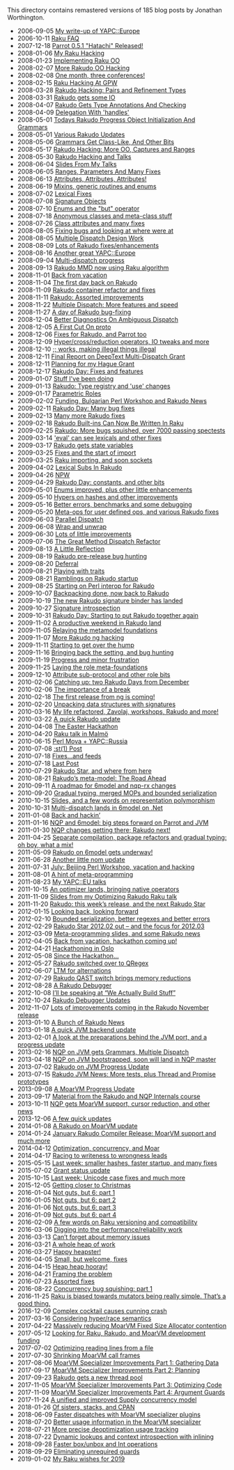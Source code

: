 This directory contains remastered versions of 185 blog posts by Jonathan Worthington.

- 2006-09-05 [My write-up of YAPC::Europe](My-write-up-of-YAPC-Europe.md)
- 2006-10-11 [Raku FAQ](Raku-FAQ.md)
- 2007-12-18 [Parrot 0.5.1 &quot;Hatachi&quot; Released!](Parrot-051-Hatachi-Released.md)
- 2008-01-06 [My Raku Hacking](My-Raku-Hacking.md)
- 2008-01-23 [Implementing Raku OO](Implementing-Raku-OO.md)
- 2008-02-07 [More Rakudo OO Hacking](More-Rakudo-OO-Hacking.md)
- 2008-02-08 [One month, three conferences!](One-month-three-conferences.md)
- 2008-02-15 [Raku Hacking At GPW](Raku-Hacking-At-GPW.md)
- 2008-03-28 [Rakudo Hacking: Pairs and Refinement Types](Rakudo-Hacking-Pairs-and-Refinement-Types.md)
- 2008-03-31 [Rakudo gets some IO](Rakudo-gets-some-IO.md)
- 2008-04-07 [Rakudo Gets Type Annotations And Checking](Rakudo-Gets-Type-Annotations-And-Checking.md)
- 2008-04-09 [Delegation With 'handles'](Delegation-With-handles.md)
- 2008-05-01 [Todays Rakudo Progress Object Initialization And Grammars](Todays-Rakudo-Progress-Object-Initialization-And-Grammars.md)
- 2008-05-01 [Various Rakudo Updates](Various-Rakudo-Updates.md)
- 2008-05-06 [Grammars Get Class-Like, And Other Bits](Grammars-Get-Class-Like-And-Other-Bits.md)
- 2008-05-17 [Rakudo Hacking: More OO, Captures and Ranges](Rakudo-Hacking-More-OO-Captures-and-Ranges.md)
- 2008-05-30 [Rakudo Hacking and Talks](Rakudo-Hacking-and-Talks.md)
- 2008-06-04 [Slides From My Talks](Slides-From-My-Talks.md)
- 2008-06-05 [Ranges, Parameters And Many Fixes](Ranges-Parameters-And-Many-Fixes.md)
- 2008-06-13 [Attributes, Attributes, Attributes!](Attributes-Attributes-Attributes.md)
- 2008-06-19 [Mixins, generic routines and enums](Mixins-generic-routines-and-enums.md)
- 2008-07-02 [Lexical Fixes](Lexical-Fixes.md)
- 2008-07-08 [Signature Objects](Signature-Objects.md)
- 2008-07-10 [Enums and the &quot;but&quot; operator](Enums-and-the-but-operator.md)
- 2008-07-18 [Anonymous classes and meta-class stuff](Anonymous-classes-and-meta-class-stuff.md)
- 2008-07-26 [Class attributes and many fixes](Class-attributes-and-many-fixes.md)
- 2008-08-05 [Fixing bugs and looking at where were at](Fixing-bugs-and-looking-at-where-were-at.md)
- 2008-08-05 [Multiple Dispatch Design Work](Multiple-Dispatch-Design-Work.md)
- 2008-08-09 [Lots of Rakudo fixes/enhancements](Lots-of-Rakudo-fixes-enhancements.md)
- 2008-08-16 [Another great YAPC::Europe](Another-great-YAPC-Europe.md)
- 2008-09-04 [Multi-dispatch progress](Multi-dispatch-progress.md)
- 2008-09-13 [Rakudo MMD now using Raku algorithm](Rakudo-MMD-now-using-Raku-algorithm.md)
- 2008-11-01 [Back from vacation](Back-from-vacation.md)
- 2008-11-04 [The first day back on Rakudo](The-first-day-back-on-Rakudo.md)
- 2008-11-09 [Rakudo container refactor and fixes](Rakudo-container-refactor-and-fixes.md)
- 2008-11-11 [Rakudo: Assorted improvements](Rakudo-Assorted-improvements.md)
- 2008-11-22 [Multiple Dispatch: More features and speed](Multiple-Dispatch-More-features-and-speed.md)
- 2008-11-27 [A day of Rakudo bug-fixing](A-day-of-Rakudo-bug-fixing.md)
- 2008-12-04 [Better Diagnostics On Ambiguous Dispatch](Better-Diagnostics-On-Ambiguous-Dispatch.md)
- 2008-12-05 [A First Cut On proto](A-First-Cut-On-proto.md)
- 2008-12-06 [Fixes for Rakudo, and Parrot too](Fixes-for-Rakudo-and-Parrot-too.md)
- 2008-12-09 [Hyper/cross/reduction operators, IO tweaks and more](Hyper-cross-reduction-operators-IO-tweaks-and-more.md)
- 2008-12-10 [;; works, making illegal things illegal](works-making-illegal-things-illegal.md)
- 2008-12-11 [Final Report on DeepText Multi-Dispatch Grant](Final-Report-on-DeepText-Multi-Dispatch-Grant.md)
- 2008-12-11 [Planning for my Hague Grant](Planning-for-my-Hague-Grant.md)
- 2008-12-17 [Rakudo Day: Fixes and features](Rakudo-Day-Fixes-and-features.md)
- 2009-01-07 [Stuff I've been doing](Stuff-Ive-been-doing.md)
- 2009-01-13 [Rakudo: Type registry and 'use' changes](Rakudo-Type-registry-and-use-changes.md)
- 2009-01-17 [Parametric Roles](Parametric-Roles.md)
- 2009-02-02 [Funding, Bulgarian Perl Workshop and Rakudo News](Funding-Bulgarian-Perl-Workshop-and-Rakudo-News.md)
- 2009-02-11 [Rakudo Day: Many bug fixes](Rakudo-Day-Many-bug-fixes.md)
- 2009-02-13 [Many more Rakudo fixes](Many-more-Rakudo-fixes.md)
- 2009-02-18 [Rakudo Built-ins Can Now Be Written In Raku](Rakudo-Built-ins-Can-Now-Be-Written-In-Raku.md)
- 2009-02-25 [Rakudo: More bugs squished, over 7000 passing spectests](Rakudo-More-bugs-squished-over-7000-passing-spectests.md)
- 2009-03-14 ['eval' can see lexicals and other fixes](eval-can-see-lexicals-and-other-fixes.md)
- 2009-03-17 [Rakudo gets state variables](Rakudo-gets-state-variables.md)
- 2009-03-25 [Fixes and the start of import](Fixes-and-the-start-of-import.md)
- 2009-03-25 [Raku importing, and soon sockets](Raku-importing-and-soon-sockets.md)
- 2009-04-02 [Lexical Subs In Rakudo](Lexical-Subs-In-Rakudo.md)
- 2009-04-26 [NPW](NPW.md)
- 2009-04-29 [Rakudo Day: constants, and other bits](Rakudo-Day-constants-and-other-bits.md)
- 2009-05-01 [Enums improved, plus other little enhancements](Enums-improved-plus-other-little-enhancements.md)
- 2009-05-10 [Hypers on hashes and other improvements](Hypers-on-hashes-and-other-improvements.md)
- 2009-05-16 [Better errors, benchmarks and some debugging](Better-errors-benchmarks-and-some-debugging.md)
- 2009-05-20 [Meta-ops for user defined ops, and various Rakudo fixes](Meta-ops-for-user-defined-ops-and-various-Rakudo-fixes.md)
- 2009-06-03 [Parallel Dispatch](Parallel-Dispatch.md)
- 2009-06-08 [Wrap and unwrap](Wrap-and-unwrap.md)
- 2009-06-30 [Lots of little improvements](Lots-of-little-improvements.md)
- 2009-07-06 [The Great Method Dispatch Refactor](The-Great-Method-Dispatch-Refactor.md)
- 2009-08-13 [A Little Reflection](A-Little-Reflection.md)
- 2009-08-19 [Rakudo pre-release bug hunting](Rakudo-pre-release-bug-hunting.md)
- 2009-08-20 [Deferral](Deferral.md)
- 2009-08-21 [Playing with traits](Playing-with-traits.md)
- 2009-08-21 [Ramblings on Rakudo startup](Ramblings-on-Rakudo-startup.md)
- 2009-08-25 [Starting on Perl interop for Rakudo](Starting-on-Perl-interop-for-Rakudo.md)
- 2009-10-07 [Backpacking done, now back to Rakudo](Backpacking-done-now-back-to-Rakudo.md)
- 2009-10-19 [The new Rakudo signature binder has landed](The-new-Rakudo-signature-binder-has-landed.md)
- 2009-10-27 [Signature introspection](Signature-introspection.md)
- 2009-10-31 [Rakudo Day: Starting to put Rakudo together again](Rakudo-Day-Starting-to-put-Rakudo-together-again.md)
- 2009-11-02 [A productive weekend in Rakudo land](A-productive-weekend-in-Rakudo-land.md)
- 2009-11-05 [Relaying the metamodel foundations](Relaying-the-metamodel-foundations.md)
- 2009-11-07 [More Rakudo ng hacking](More-Rakudo-ng-hacking.md)
- 2009-11-11 [Starting to get over the hump](Starting-to-get-over-the-hump.md)
- 2009-11-16 [Bringing back the setting, and bug hunting](Bringing-back-the-setting-and-bug-hunting.md)
- 2009-11-19 [Progress and minor frustration](Progress-and-minor-frustration.md)
- 2009-11-25 [Laying the role meta-foundations](Laying-the-role-meta-foundations.md)
- 2009-12-10 [Attribute sub-protocol and other role bits](Attribute-sub-protocol-and-other-role-bits.md)
- 2010-02-06 [Catching up: two Rakudo Days from December](Catching-up-two-Rakudo-Days-from-December.md)
- 2010-02-06 [The importance of a break](The-importance-of-a-break.md)
- 2010-02-18 [The first release from ng is coming!](The-first-release-from-ng-is-coming.md)
- 2010-02-20 [Unpacking data structures with signatures](Unpacking-data-structures-with-signatures.md)
- 2010-03-16 [My life refactored, Zavolaj, workshops, Rakudo and more!](My-life-refactored-Zavolaj-workshops-Rakudo-and-more.md)
- 2010-03-22 [A quick Rakudo update](A-quick-Rakudo-update.md)
- 2010-04-08 [The Easter Hackathon](The-Easter-Hackathon.md)
- 2010-04-20 [Raku talk in Malmö](Raku-talk-in-Malmö.md)
- 2010-06-15 [Perl Mova + YAPC::Russia](Perl-Mova-YAPC-Russia.md)
- 2010-07-08 [:st(1) Post](st1-Post.md)
- 2010-07-18 [Fixes…and feeds](Fixes-and-feeds.md)
- 2010-07-18 [Last Post](Last-Post.md)
- 2010-07-29 [Rakudo Star, and where from here](Rakudo-Star-and-where-from-here.md)
- 2010-08-21 [Rakudo’s meta-model: The Road Ahead](Rakudos-meta-model-The-Road-Ahead.md)
- 2010-09-11 [A roadmap for 6model and nqp-rx changes](A-roadmap-for-6model-and-nqp-rx-changes.md)
- 2010-09-20 [Gradual typing, merged MOPs and bounded serialization](Gradual-typing-merged-MOPs-and-bounded-serialization.md)
- 2010-10-15 [Slides, and a few words on representation polymorphism](Slides-and-a-few-words-on-representation-polymorphism.md)
- 2010-10-31 [Multi-dispatch lands in 6model on .Net](Multi-dispatch-lands-in-6model-on-Net.md)
- 2011-01-08 [Back and hackin’](Back-and-hackin.md)
- 2011-01-16 [NQP and 6model: big steps forward on Parrot and JVM](NQP-and-6model-big-steps-forward-on-Parrot-and-JVM.md)
- 2011-01-30 [NQP changes getting there; Rakudo next!](NQP-changes-getting-there-Rakudo-next.md)
- 2011-04-25 [Separate compilation, package refactors and gradual typing: oh boy, what a mix!](Separate-compilation-package-refactors-and-gradual-typing-oh-boy-what-a-mix.md)
- 2011-05-09 [Rakudo on 6model gets underway!](Rakudo-on-6model-gets-underway.md)
- 2011-06-28 [Another little nom update](Another-little-nom-update.md)
- 2011-07-31 [July: Beijing Perl Workshop, vacation and hacking](July-Beijing-Perl-Workshop-vacation-and-hacking.md)
- 2011-08-01 [A hint of meta-programming](A-hint-of-meta-programming.md)
- 2011-08-23 [My YAPC::EU talks](My-YAPC-EU-talks.md)
- 2011-10-15 [An optimizer lands, bringing native operators](An-optimizer-lands-bringing-native-operators.md)
- 2011-11-09 [Slides from my Optimizing Rakudo Raku talk](Slides-from-my-Optimizing-Rakudo-Raku-talk.md)
- 2011-11-20 [Rakudo: this week’s release, and the next Rakudo Star](Rakudo-this-weeks-release-and-the-next-Rakudo-Star.md)
- 2012-01-15 [Looking back, looking forward](Looking-back-looking-forward.md)
- 2012-02-10 [Bounded serialization, better regexes and better errors](Bounded-serialization-better-regexes-and-better-errors.md)
- 2012-02-29 [Rakudo Star 2012.02 out – and the focus for 2012.03](Rakudo-Star-201202-out-and-the-focus-for-201203.md)
- 2012-03-09 [Meta-programming slides, and some Rakudo news](Meta-programming-slides-and-some-Rakudo-news.md)
- 2012-04-05 [Back from vacation, hackathon coming up!](Back-from-vacation-hackathon-coming-up.md)
- 2012-04-21 [Hackathoning in Oslo](Hackathoning-in-Oslo.md)
- 2012-05-08 [Since the Hackathon…](Since-the-Hackathon.md)
- 2012-05-27 [Rakudo switched over to QRegex](Rakudo-switched-over-to-QRegex.md)
- 2012-06-07 [LTM for alternations](LTM-for-alternations.md)
- 2012-07-29 [Rakudo QAST switch brings memory reductions](Rakudo-QAST-switch-brings-memory-reductions.md)
- 2012-08-28 [A Rakudo Debugger](A-Rakudo-Debugger.md)
- 2012-10-08 [I’ll be speaking at “We Actually Build Stuff”](Ill-be-speaking-at-We-Actually-Build-Stuff.md)
- 2012-10-24 [Rakudo Debugger Updates](Rakudo-Debugger-Updates.md)
- 2012-11-07 [Lots of improvements coming in the Rakudo November release](Lots-of-improvements-coming-in-the-Rakudo-November-release.md)
- 2013-01-10 [A Bunch of Rakudo News](A-Bunch-of-Rakudo-News.md)
- 2013-01-18 [A quick JVM backend update](A-quick-JVM-backend-update.md)
- 2013-02-01 [A look at the preparations behind the JVM port, and a progress update](A-look-at-the-preparations-behind-the-JVM-port-and-a-progress-update.md)
- 2013-02-16 [NQP on JVM gets Grammars, Multiple Dispatch](NQP-on-JVM-gets-Grammars-Multiple-Dispatch.md)
- 2013-04-18 [NQP on JVM bootstrapped, soon will land in NQP master](NQP-on-JVM-bootstrapped-soon-will-land-in-NQP-master.md)
- 2013-07-02 [Rakudo on JVM Progress Update](Rakudo-on-JVM-Progress-Update.md)
- 2013-07-15 [Rakudo JVM News: More tests, plus Thread and Promise prototypes](Rakudo-JVM-News-More-tests-plus-Thread-and-Promise-prototypes.md)
- 2013-09-08 [A MoarVM Progress Update](A-MoarVM-Progress-Update.md)
- 2013-09-17 [Material from the Rakudo and NQP Internals course](Material-from-the-Rakudo-and-NQP-Internals-course.md)
- 2013-10-11 [NQP gets MoarVM support, cursor reduction, and other news](NQP-gets-MoarVM-support-cursor-reduction-and-other-news.md)
- 2013-12-06 [A few quick updates](A-few-quick-updates.md)
- 2014-01-08 [A Rakudo on MoarVM update](A-Rakudo-on-MoarVM-update.md)
- 2014-01-24 [January Rakudo Compiler Release: MoarVM support and much more](January-Rakudo-Compiler-Release-MoarVM-support-and-much-more.md)
- 2014-04-12 [Optimization, concurrency, and Moar](Optimization-concurrency-and-Moar.md)
- 2014-04-17 [Racing to writeness to wrongness leads](Racing-to-writeness-to-wrongness-leads.md)
- 2015-05-15 [Last week: smaller hashes, faster startup, and many fixes](Last-week-smaller-hashes-faster-startup-and-many-fixes.md)
- 2015-07-02 [Grant status update](Grant-status-update.md)
- 2015-10-15 [Last week: Unicode case fixes and much more](Last-week-Unicode-case-fixes-and-much-more.md)
- 2015-12-05 [Getting closer to Christmas](Getting-closer-to-Christmas.md)
- 2016-01-04 [Not guts, but 6: part 1](Not-guts-but-6-part-1.md)
- 2016-01-05 [Not guts, but 6: part 2](Not-guts-but-6-part-2.md)
- 2016-01-06 [Not guts, but 6: part 3](Not-guts-but-6-part-3.md)
- 2016-01-09 [Not guts, but 6: part 4](Not-guts-but-6-part-4.md)
- 2016-02-09 [A few words on Raku versioning and compatibility](A-few-words-on-Raku-versioning-and-compatibility.md)
- 2016-03-06 [Digging into the performance/reliability work](Digging-into-the-performance-reliability-work.md)
- 2016-03-13 [Can’t forget about memory issues](Cant-forget-about-memory-issues.md)
- 2016-03-21 [A whole heap of work](A-whole-heap-of-work.md)
- 2016-03-27 [Happy heapster!](Happy-heapster.md)
- 2016-04-05 [Small, but welcome, fixes](Small-but-welcome-fixes.md)
- 2016-04-15 [Heap heap hooray!](Heap-heap-hooray.md)
- 2016-04-21 [Framing the problem](Framing-the-problem.md)
- 2016-07-23 [Assorted fixes](Assorted-fixes.md)
- 2016-08-22 [Concurrency bug squishing: part 1](Concurrency-bug-squishing-part-1.md)
- 2016-11-25 [Raku is biased towards mutators being really simple. That’s a good thing.](Raku-is-biased-towards-mutators-being-really-simple-Thats-a-good-thing.md)
- 2016-12-09 [Complex cocktail causes cunning crash](Complex-cocktail-causes-cunning-crash.md)
- 2017-03-16 [Considering hyper/race semantics](Considering-hyper-race-semantics.md)
- 2017-04-22 [Massively reducing MoarVM Fixed Size Allocator contention](Massively-reducing-MoarVM-Fixed-Size-Allocator-contention.md)
- 2017-05-12 [Looking for Raku, Rakudo, and MoarVM development funding](Looking-for-Raku-Rakudo-and-MoarVM-development-funding.md)
- 2017-07-02 [Optimizing reading lines from a file](Optimizing-reading-lines-from-a-file.md)
- 2017-07-30 [Shrinking MoarVM call frames](Shrinking-MoarVM-call-frames.md)
- 2017-08-06 [MoarVM Specializer Improvements Part 1: Gathering Data](MoarVM-Specializer-Improvements-Part-1-Gathering-Data.md)
- 2017-09-17 [MoarVM Specializer Improvements Part 2: Planning](MoarVM-Specializer-Improvements-Part-2-Planning.md)
- 2017-09-23 [Rakudo gets a new thread pool](Rakudo-gets-a-new-thread-pool.md)
- 2017-11-05 [MoarVM Specializer Improvements Part 3: Optimizing Code](MoarVM-Specializer-Improvements-Part-3-Optimizing-Code.md)
- 2017-11-09 [MoarVM Specializer Improvements Part 4: Argument Guards](MoarVM-Specializer-Improvements-Part-4-Argument-Guards.md)
- 2017-11-24 [A unified and improved Supply concurrency model](A-unified-and-improved-Supply-concurrency-model.md)
- 2018-01-26 [Of sisters, stacks, and CPAN](Of-sisters-stacks-and-CPAN.md)
- 2018-06-09 [Faster dispatches with MoarVM specializer plugins](Faster-dispatches-with-MoarVM-specializer-plugins.md)
- 2018-07-20 [Better usage information in the MoarVM specializer](Better-usage-information-in-the-MoarVM-specializer.md)
- 2018-07-21 [More precise deoptimization usage tracking](More-precise-deoptimization-usage-tracking.md)
- 2018-07-22 [Dynamic lookups and context introspection with inlining](Dynamic-lookups-and-context-introspection-with-inlining.md)
- 2018-09-28 [Faster box/unbox and Int operations](Faster-box-unbox-and-Int-operations.md)
- 2018-09-29 [Eliminating unrequired guards](Eliminating-unrequired-guards.md)
- 2019-01-02 [My Raku wishes for 2019](My-Raku-wishes-for-2019.md)
